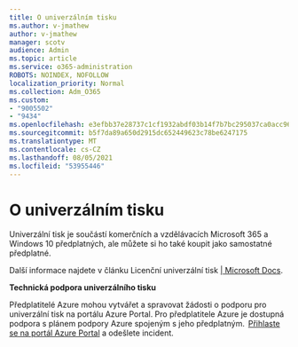```yaml
---
title: O univerzálním tisku
ms.author: v-jmathew
author: v-jmathew
manager: scotv
audience: Admin
ms.topic: article
ms.service: o365-administration
ROBOTS: NOINDEX, NOFOLLOW
localization_priority: Normal
ms.collection: Adm_O365
ms.custom:
- "9005502"
- "9434"
ms.openlocfilehash: e3efbb37e28737c1cf1932abdf03b14f7b7bc295037ca0acc9602d8864b4a8ae
ms.sourcegitcommit: b5f7da89a650d2915dc652449623c78be6247175
ms.translationtype: MT
ms.contentlocale: cs-CZ
ms.lasthandoff: 08/05/2021
ms.locfileid: "53955446"
---
```

# <a name="about-universal-print"></a>O univerzálním tisku

Univerzální tisk je součástí komerčních a vzdělávacích Microsoft 365 a Windows 10 předplatných, ale můžete si ho také koupit jako samostatné předplatné.

Další informace najdete v článku Licenční univerzální tisk [| Microsoft Docs](https://docs.microsoft.com/universal-print/fundamentals/universal-print-license).

**Technická podpora univerzálního tisku**

Předplatitelé Azure mohou vytvářet a spravovat žádosti o podporu pro univerzální tisk na portálu Azure Portal. Pro předplatitele Azure je dostupná podpora s plánem podpory Azure spojeným s jeho předplatným.  [Přihlaste se na portál Azure Portal](https://ms.portal.azure.com/#blade/Microsoft_Azure_Support/HelpAndSupportBlade/newsupportrequest) a odešlete incident.
